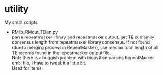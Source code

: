 # utility
My small scripts

* RMlib_RMout_TElen.py  
parse repeatmasker library and repeatmasker output, get TE subfamily consensus length from repeatmasker library consensus. If not found (due to merging process in RepeatMasker), use median total length of all TE records found in the repeatmasker output file.  
Note there is a buggish problem with biopython parsing RepeatMasker embl file, I have to tweak it a little bit.  
Used for iteres.
